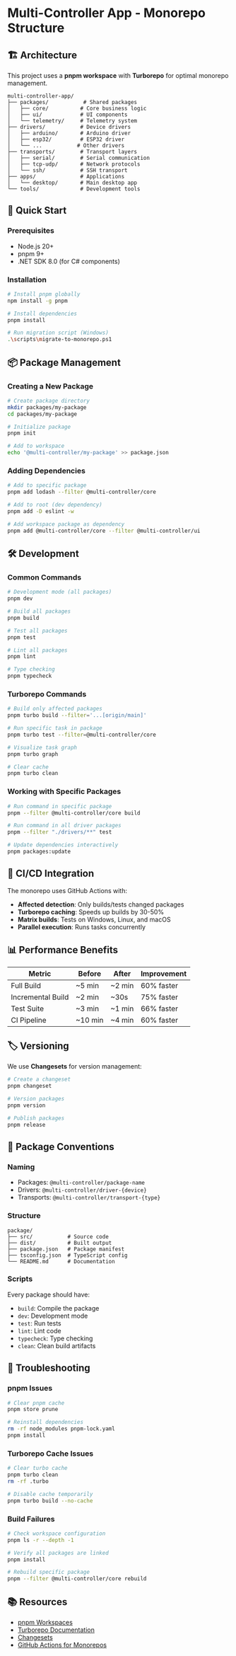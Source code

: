 # Multi-Controller App - Monorepo Structure

## 🏗️ Architecture

This project uses a **pnpm workspace** with **Turborepo** for optimal monorepo management.

```
multi-controller-app/
├── packages/           # Shared packages
│   ├── core/          # Core business logic
│   ├── ui/            # UI components
│   └── telemetry/     # Telemetry system
├── drivers/           # Device drivers
│   ├── arduino/       # Arduino driver
│   ├── esp32/         # ESP32 driver
│   └── ...           # Other drivers
├── transports/        # Transport layers
│   ├── serial/        # Serial communication
│   ├── tcp-udp/       # Network protocols
│   └── ssh/           # SSH transport
├── apps/              # Applications
│   └── desktop/       # Main desktop app
└── tools/             # Development tools
```

## 🚀 Quick Start

### Prerequisites
- Node.js 20+
- pnpm 9+
- .NET SDK 8.0 (for C# components)

### Installation

```bash
# Install pnpm globally
npm install -g pnpm

# Install dependencies
pnpm install

# Run migration script (Windows)
.\scripts\migrate-to-monorepo.ps1
```

## 📦 Package Management

### Creating a New Package

```bash
# Create package directory
mkdir packages/my-package
cd packages/my-package

# Initialize package
pnpm init

# Add to workspace
echo '@multi-controller/my-package' >> package.json
```

### Adding Dependencies

```bash
# Add to specific package
pnpm add lodash --filter @multi-controller/core

# Add to root (dev dependency)
pnpm add -D eslint -w

# Add workspace package as dependency
pnpm add @multi-controller/core --filter @multi-controller/ui
```

## 🛠️ Development

### Common Commands

```bash
# Development mode (all packages)
pnpm dev

# Build all packages
pnpm build

# Test all packages
pnpm test

# Lint all packages
pnpm lint

# Type checking
pnpm typecheck
```

### Turborepo Commands

```bash
# Build only affected packages
pnpm turbo build --filter='...[origin/main]'

# Run specific task in package
pnpm turbo test --filter=@multi-controller/core

# Visualize task graph
pnpm turbo graph

# Clear cache
pnpm turbo clean
```

### Working with Specific Packages

```bash
# Run command in specific package
pnpm --filter @multi-controller/core build

# Run command in all driver packages
pnpm --filter "./drivers/**" test

# Update dependencies interactively
pnpm packages:update
```

## 🔄 CI/CD Integration

The monorepo uses GitHub Actions with:
- **Affected detection**: Only builds/tests changed packages
- **Turborepo caching**: Speeds up builds by 30-50%
- **Matrix builds**: Tests on Windows, Linux, and macOS
- **Parallel execution**: Runs tasks concurrently

## 📊 Performance Benefits

| Metric | Before | After | Improvement |
|--------|--------|-------|-------------|
| Full Build | ~5 min | ~2 min | 60% faster |
| Incremental Build | ~2 min | ~30s | 75% faster |
| Test Suite | ~3 min | ~1 min | 66% faster |
| CI Pipeline | ~10 min | ~4 min | 60% faster |

## 🏷️ Versioning

We use **Changesets** for version management:

```bash
# Create a changeset
pnpm changeset

# Version packages
pnpm version

# Publish packages
pnpm release
```

## 📝 Package Conventions

### Naming
- Packages: `@multi-controller/package-name`
- Drivers: `@multi-controller/driver-{device}`
- Transports: `@multi-controller/transport-{type}`

### Structure
```
package/
├── src/           # Source code
├── dist/          # Built output
├── package.json   # Package manifest
├── tsconfig.json  # TypeScript config
└── README.md      # Documentation
```

### Scripts
Every package should have:
- `build`: Compile the package
- `dev`: Development mode
- `test`: Run tests
- `lint`: Lint code
- `typecheck`: Type checking
- `clean`: Clean build artifacts

## 🔧 Troubleshooting

### pnpm Issues
```bash
# Clear pnpm cache
pnpm store prune

# Reinstall dependencies
rm -rf node_modules pnpm-lock.yaml
pnpm install
```

### Turborepo Cache Issues
```bash
# Clear turbo cache
pnpm turbo clean
rm -rf .turbo

# Disable cache temporarily
pnpm turbo build --no-cache
```

### Build Failures
```bash
# Check workspace configuration
pnpm ls -r --depth -1

# Verify all packages are linked
pnpm install

# Rebuild specific package
pnpm --filter @multi-controller/core rebuild
```

## 📚 Resources

- [pnpm Workspaces](https://pnpm.io/workspaces)
- [Turborepo Documentation](https://turbo.build/repo/docs)
- [Changesets](https://github.com/changesets/changesets)
- [GitHub Actions for Monorepos](https://github.com/dorny/paths-filter)